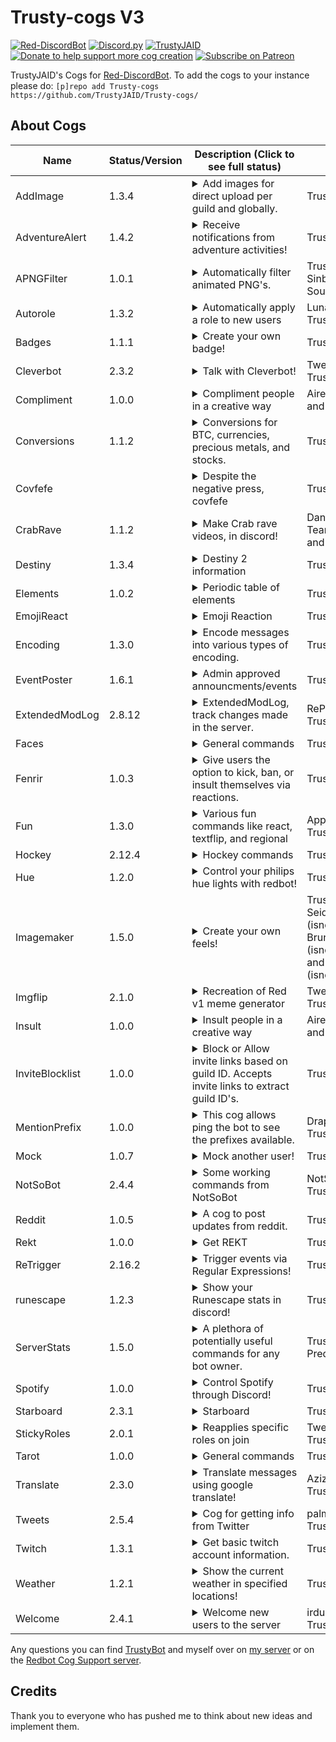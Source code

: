 # Trusty-cogs V3
[![Red-DiscordBot](https://img.shields.io/badge/Red--DiscordBot-V3-red.svg)](https://github.com/Cog-Creators/Red-DiscordBot)
[![Discord.py](https://img.shields.io/badge/Discord.py-rewrite-blue.svg)](https://github.com/Rapptz/discord.py/tree/rewrite)
[![TrustyJAID](https://cdn.discordapp.com/attachments/371817142854746112/528059607705321482/Follow_me-TrustyJAID-yellow.svg)](https://trustyjaid.com/)
[![Donate to help support more cog creation](https://img.shields.io/badge/Paypal-Donate-blue.svg)](https://paypal.me/TrustyJAID)
[![Subscribe on Patreon](https://img.shields.io/badge/Patreon-Follow-orange.svg)](https://www.patreon.com/TrustyJAID)


TrustyJAID's Cogs for  [Red-DiscordBot](https://github.com/Cog-Creators/Red-DiscordBot/tree/V3/develop).
To add the cogs to your instance please do: `[p]repo add Trusty-cogs https://github.com/TrustyJAID/Trusty-cogs/`

## About Cogs

| Name            | Status/Version   | Description (Click to see full status)                                                                                                                                                                                                                                                                                                                                                                                                                                                                                                                                                                                 | Authors                                                                                                       |
|-----------------|------------------|------------------------------------------------------------------------------------------------------------------------------------------------------------------------------------------------------------------------------------------------------------------------------------------------------------------------------------------------------------------------------------------------------------------------------------------------------------------------------------------------------------------------------------------------------------------------------------------------------------------------|---------------------------------------------------------------------------------------------------------------|
| AddImage        | 1.3.4            | <details><summary>Add images for direct upload per guild and globally.</summary>Add image for the bot to directly upload similar to alias.</details>                                                                                                                                                                                                                                                                                                                                                                                                                                                                   | TrustyJAID                                                                                                    |
| AdventureAlert  | 1.4.2            | <details><summary>Receive notifications from adventure activities!</summary>Receive notifications from adventure activities!</details>                                                                                                                                                                                                                                                                                                                                                                                                                                                                                 | TrustyJAID                                                                                                    |
| APNGFilter      | 1.0.1            | <details><summary>Automatically filter animated PNG's.</summary>Automatically filter animated PNG's.</details>                                                                                                                                                                                                                                                                                                                                                                                                                                                                                                         | TrustyJAID, Sinbad, and Soulrift                                                                              |
| Autorole        | 1.3.2            | <details><summary>Automatically apply a role to new users</summary>Automatically apply roles when a user joins the server.</details>                                                                                                                                                                                                                                                                                                                                                                                                                                                                                   | Lunar Dust and TrustyJAID                                                                                     |
| Badges          | 1.1.1            | <details><summary>Create your own badge!</summary>Create your own badge with your discord info.</details>                                                                                                                                                                                                                                                                                                                                                                                                                                                                                                              | TrustyJAID                                                                                                    |
| Cleverbot       | 2.3.2            | <details><summary>Talk with Cleverbot!</summary>Have your bot respond with cleverbot responses. Supports tweaks to customize the responses!</details>                                                                                                                                                                                                                                                                                                                                                                                                                                                                  | Twentysix and TrustyJAID                                                                                      |
| Compliment      | 1.0.0            | <details><summary>Compliment people in a creative way</summary>Compliment people in a creative way</details>                                                                                                                                                                                                                                                                                                                                                                                                                                                                                                           | Airen, JennJenn, and TrustyJAID                                                                               |
| Conversions     | 1.1.2            | <details><summary>Conversions for BTC, currencies, precious metals, and stocks.</summary>Conversions for BTC, currencies, precious metals, and stocks.</details>                                                                                                                                                                                                                                                                                                                                                                                                                                                       | TrustyJAID                                                                                                    |
| Covfefe         |                  | <details><summary>Despite the negative press, covfefe</summary>Covfefeify almost any word!</details>                                                                                                                                                                                                                                                                                                                                                                                                                                                                                                                   | TrustyJAID                                                                                                    |
| CrabRave        | 1.1.2            | <details><summary>Make Crab rave videos, in discord!</summary>Create your very own Crab Rave videos with custom text! This cog requires FFMPEG, moviepy (https://github.com/Zulko/moviepy), and imagemagick to work. This cog downloads a template video and font file which is then saved locally and generates crab rave videos from the template. Old videos are deleted after uploading. This cog may consume heavy resources rendering videos.</details>                                                                                                                                                          | DankMemer Team, TrustyJAID, and thisisjvgrace                                                                 |
| Destiny         | 1.3.4            | <details><summary>Destiny 2 information</summary>Show Information from the Destin 2 API. Note: This cog requires downloading a manifest ~160 MB. You must acquire an API key from https://www.bungie.net/en/Application. select create a new application choose **Confidential** OAuth client type. Select the scope you would like the bot to have access to. Set the redirect URL to https://localhost/. Users wishing to access commands after you have supplied the tokens will be asked to authorize their account on your app. Once they have approved it they will be granted access to use commands.</details> | TrustyJAID                                                                                                    |
| Elements        | 1.0.2            | <details><summary>Periodic table of elements</summary>Get a plethora of information about elements on the periodic table.</details>                                                                                                                                                                                                                                                                                                                                                                                                                                                                                    | TrustyJAID                                                                                                    |
| EmojiReact      |                  | <details><summary>Emoji Reaction</summary>React to messages containing any emojis!</details>                                                                                                                                                                                                                                                                                                                                                                                                                                                                                                                           | TrustyJAID                                                                                                    |
| Encoding        | 1.3.0            | <details><summary>Encode messages into various types of encoding.</summary>Encode messages into various types of encoding. Encoding types include: DNA, binary, Caeser cipher, hex, base 64, character, and braille.</details>                                                                                                                                                                                                                                                                                                                                                                                         | TrustyJAID                                                                                                    |
| EventPoster     | 1.6.1            | <details><summary>Admin approved announcments/events</summary>Allow users to setup and host events to be approved by admins.</details>                                                                                                                                                                                                                                                                                                                                                                                                                                                                                 | TrustyJAID                                                                                                    |
| ExtendedModLog  | 2.8.12           | <details><summary>ExtendedModLog, track changes made in the server.</summary>Log changes within the server using extended modlogs, an extension of RedBot cores modlog.</details>                                                                                                                                                                                                                                                                                                                                                                                                                                      | RePulsR and TrustyJAID                                                                                        |
| Faces           |                  | <details><summary>General commands</summary>Japanese faces courtesy of the CIA</details>                                                                                                                                                                                                                                                                                                                                                                                                                                                                                                                               | TrustyJAID                                                                                                    |
| Fenrir          | 1.0.3            | <details><summary>Give users the option to kick, ban, or insult themselves via reactions.</summary>Create reaction messages to kick or ban users! https://tenor.com/view/order66-gif-9116581</details>                                                                                                                                                                                                                                                                                                                                                                                                                 | TrustyJAID                                                                                                    |
| Fun             | 1.3.0            | <details><summary>Various fun commands like react, textflip, and regional</summary>All sorts of commands that users may find fun or useful</details>                                                                                                                                                                                                                                                                                                                                                                                                                                                                   | Appu and TrustyJAID                                                                                           |
| Hockey          | 2.12.4           | <details><summary>Hockey commands</summary>A cog to gather hockey scores, schedules, player data and more!</details>                                                                                                                                                                                                                                                                                                                                                                                                                                                                                                   | TrustyJAID                                                                                                    |
| Hue             | 1.2.0            | <details><summary>Control your philips hue lights with redbot!</summary>Lets you control your philips hue lights with redbot.</details>                                                                                                                                                                                                                                                                                                                                                                                                                                                                                | TrustyJAID                                                                                                    |
| Imagemaker      | 1.5.0            | <details><summary>Create your own feels!</summary>Show how you really feel. Make someone beautiful. Make something illegal.</details>                                                                                                                                                                                                                                                                                                                                                                                                                                                                                  | TrustyJAID, Ivan Seidel (isnowillegal.com), Bruno Lemos (isnowillegal.com), and João Pedro (isnowillegal.com) |
| Imgflip         | 2.1.0            | <details><summary>Recreation of Red v1 meme generator</summary>Recreation of Red v1 meme generator</details>                                                                                                                                                                                                                                                                                                                                                                                                                                                                                                           | Twentysix and TrustyJAID                                                                                      |
| Insult          | 1.0.0            | <details><summary>Insult people in a creative way</summary>Insult people in a creative way ![goteem](https://cdn.discordapp.com/emojis/350653489044652052.png?v=1)</details>                                                                                                                                                                                                                                                                                                                                                                                                                                           | Airen, JennJenn, and TrustyJAID                                                                               |
| InviteBlocklist | 1.0.0            | <details><summary>Block or Allow invite links based on guild ID. Accepts invite links to extract guild ID's.</summary>Automatically delete discord invite links from specific guilds or allow only specified guild invites to be posted.</details>                                                                                                                                                                                                                                                                                                                                                                     | TrustyJAID                                                                                                    |
| MentionPrefix   | 1.0.0            | <details><summary>This cog allows ping the bot to see the prefixes available.</summary>This cog allows ping the bot to see the prefixes available.</details>                                                                                                                                                                                                                                                                                                                                                                                                                                                           | Draper and TrustyJAID                                                                                         |
| Mock            | 1.0.7            | <details><summary>Mock another user!</summary>Mock another user! If you need the core dev commands start the bot without the `--dev` flag and install the loaddev cog in my repo that allows you to replace `mock` with whatever you choose.</details>                                                                                                                                                                                                                                                                                                                                                                 | TrustyJAID                                                                                                    |
| NotSoBot        | 2.4.4            | <details><summary>Some working commands from NotSoBot</summary>Magick, trigger and manipulate images with many commands from NotSoSuper's NotSoBot. This cog has a lot of requirements, view the [cog README.md](https://github.com/TrustyJAID/Trusty-cogs/blob/master/notsobot/README.md) for details. </details>                                                                                                                                                                                                                                                                                                     | NotSoSuper and TrustyJAID                                                                                     |
| Reddit          | 1.0.5            | <details><summary>A cog to post updates from reddit.</summary>Reddit commands for getting updates on specified subreddits.</details>                                                                                                                                                                                                                                                                                                                                                                                                                                                                                   | TrustyJAID                                                                                                    |
| Rekt            | 1.0.0            | <details><summary>Get REKT</summary>Are you REKT?</details>                                                                                                                                                                                                                                                                                                                                                                                                                                                                                                                                                            | TrustyJAID                                                                                                    |
| ReTrigger       | 2.16.2           | <details><summary>Trigger events via Regular Expressions!</summary>Trigger events based on regex! Check out <https://regex101.com/> and <https://github.com/TrustyJAID/Trusty-cogs/blob/master/retrigger/README.md> for help setting up the cog. Note: This cog can become quite resource heavy. Optional features are available if the requirements are present such as pillow for image resizing and pytesseract to scan images for text (OCR).</details>                                                                                                                                                            | TrustyJAID                                                                                                    |
| runescape       | 1.2.3            | <details><summary>Show your Runescape stats in discord!</summary>A cog to grab Runescape and OSRS stats and profile information.</details>                                                                                                                                                                                                                                                                                                                                                                                                                                                                             | TrustyJAID                                                                                                    |
| ServerStats     | 1.5.0            | <details><summary>A plethora of potentially useful commands for any bot owner.</summary>A plethora of potentially useful commands for any bot owner. Includes a way to track the bot joining new servers, find cheaters on global economies, get user avatars and even larger emojis.</details>                                                                                                                                                                                                                                                                                                                        | TrustyJAID and Preda                                                                                          |
| Spotify         | 1.0.0            | <details><summary>Control Spotify through Discord!</summary>This cog allows you to control Spotify via OAuth through the bot on discord. Use `[p]spotify` to see available commands.</details>                                                                                                                                                                                                                                                                                                                                                                                                                         | TrustyJAID                                                                                                    |
| Starboard       | 2.3.1            | <details><summary>Starboard</summary>Create a starboard channel to save those amazing posts!</details>                                                                                                                                                                                                                                                                                                                                                                                                                                                                                                                 | TrustyJAID                                                                                                    |
| StickyRoles     | 2.0.1            | <details><summary>Reapplies specific roles on join</summary>With this cog you can specify which roles you want to be reapplied on join. This is particularly useful to fight "role evasion".</details>                                                                                                                                                                                                                                                                                                                                                                                                                 | Twentysix and TrustyJAID                                                                                      |
| Tarot           | 1.0.0            | <details><summary>General commands</summary>Find your tarot reading, your life reading, or pull a random tarot card!</details>                                                                                                                                                                                                                                                                                                                                                                                                                                                                                         | TrustyJAID                                                                                                    |
| Translate       | 2.3.0            | <details><summary>Translate messages using google translate!</summary>Add flag emojis to messages to translate to that language or translate messages by command.</details>                                                                                                                                                                                                                                                                                                                                                                                                                                            | Aziz and TrustyJAID                                                                                           |
| Tweets          | 2.5.4            | <details><summary>Cog for getting info from Twitter</summary>Gets the latest Tweet from twitter accounts and posts them in the specified channels</details>                                                                                                                                                                                                                                                                                                                                                                                                                                                            | palmtree5 and TrustyJAID                                                                                      |
| Twitch          | 1.3.1            | <details><summary>Get basic twitch account information.</summary>Get notified of new twitch followers and get basic profile info.</details>                                                                                                                                                                                                                                                                                                                                                                                                                                                                            | TrustyJAID                                                                                                    |
| Weather         | 1.2.1            | <details><summary>Show the current weather in specified locations!</summary>Check the current weather in many cities around the world including in Kelvin.</details>                                                                                                                                                                                                                                                                                                                                                                                                                                                   | TrustyJAID                                                                                                    |
| Welcome         | 2.4.1            | <details><summary>Welcome new users to the server</summary>Welcome new users to the server or say goodbye when they leave.</details>                                                                                                                                                                                                                                                                                                                                                                                                                                                                                   | irdumb and TrustyJAID                                                                                         |

Any questions you can find [TrustyBot](https://discordapp.com/api/oauth2/authorize?client_id=268562382173765643&permissions=2146958583&scope=bot) and myself over on [my server](https://discord.gg/wVVrqej) or on the [Redbot Cog Support server](https://discord.gg/GET4DVk).

## Credits

Thank you to everyone who has pushed me to think about new ideas and implement them.
